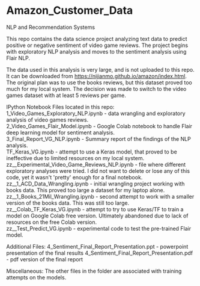 # Amazon_Customer_Data
NLP and Recommendation Systems

This repo contains the data science project analyzing text data to predict positive or negative sentiment of video game reviews. The project begins with exploratory NLP analysis and moves to the sentiment analysis using Flair NLP.

The data used in this analysis is very large, and is not uploaded to this repo. It can be downloaded from https://nijianmo.github.io/amazon/index.html. The original plan was to use the books reviews, but this dataset proved too much for my local system. The decision was made to switch to the video games dataset with at least 5 reviews per game.

IPython Notebook Files located in this repo:<br>
1_Video_Games_Exploratory_NLP.ipynb   -   data wrangling and exploratory analysis of video games reviews.<br>
2_Video_Games_Flair_Model.ipynb  -  Google Colab notebook to handle Flair deep learning model for sentiment analysis.<br>
3_Final_Report_VG_NLP.ipynb  -  Summary report of the findings of the NLP analysis.<br>
TF_Keras_VG.ipynb  -  attempt to use a Keras model, that proved to be ineffective due to limited resources on my local system.<br>
zz__Experimental_Video_Game_Reviews_NLP.ipynb  -  file where different exploratory analyses were tried. I did not want to delete or lose any of this code, yet it wasn't 'pretty' enough for a final notebook.<br>
zz__1_ACD_Data_Wrangling.ipynb  -  initial wrangling project working with books data. This proved too large a dataset for my laptop alone.<br>
zz__1_Books_21Mil_Wrangling.ipynb  -  second attempt to work with a smaller version of the books data. This was still too large.<br>
zz__Colab_TF_Keras_VG.ipynb  -  attempt to try to use Keras/TF to train a model on Google Colab free version. Ultimately abandoned due to lack of resources on the free Colab version.<br>
zz__Test_Predict_VG.ipynb  -  experimental code to test the pre-trained Flair model.

Additional Files:
4_Sentiment_Final_Report_Presentation.ppt  -  powerpoint presentation of the final results
4_Sentiment_Final_Report_Presentation.pdf  -  pdf version of the final report

Miscellaneous:
The other files in the folder are associated with training attempts on the models.

